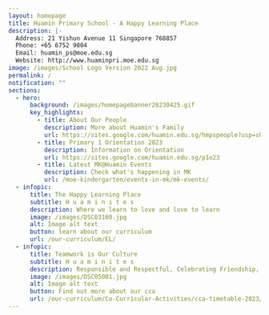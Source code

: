 ```yaml
---
layout: homepage
title: Huamin Primary School - A Happy Learning Place
description: |-
  Address: 21 Yishun Avenue 11 Singapore 768857
  Phone: +65 6752 9004
  Email: huamin_ps@moe.edu.sg
  Website: http://www.huaminpri.moe.edu.sg
image: /images/School Logo Version 2022 Aug.jpg
permalink: /
notification: ""
sections:
  - hero:
      background: /images/homepagebanner20230425.gif
      key_highlights:
        - title: About Our People
          description: More about Huamin's Family
          url: https://sites.google.com/huamin.edu.sg/hmpspeople?usp=sharing
        - title: Primary 1 Orientation 2023
          description: Information on Orientation
          url: https://sites.google.com/huamin.edu.sg/p1o23
        - title: Latest MK@Huamin Events
          description: Check what's happening in MK
          url: /moe-kindergarten/events-in-mk/mk-events/
  - infopic:
      title: The Happy Learning Place
      subtitle: H u a m i n i t e s
      description: Where we learn to love and love to learn
      image: /images/DSC03160.jpg
      alt: Image alt text
      button: learn about our curriculum
      url: /our-curriculum/EL/
  - infopic:
      title: Teamwork is Our Culture
      subtitle: H u a m i n i t e s
      description: Responsible and Respectful, Celebrating Friendship, Collaboration
      image: /images/DSC05001.jpg
      alt: Image alt text
      button: Find out more about our cca
      url: /our-curriculum/Co-Curricular-Activities/cca-timetable-2023/
---
```

